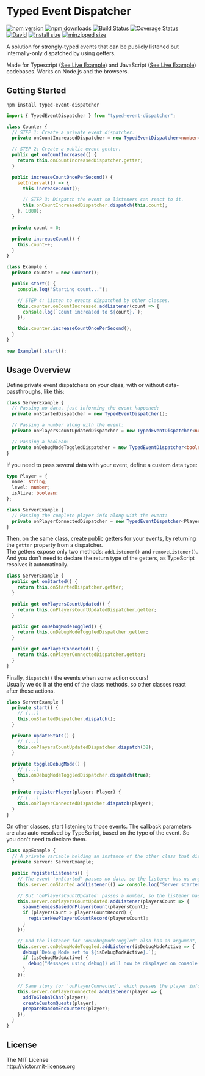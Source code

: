 # Typed Event Dispatcher

[![npm version](https://img.shields.io/npm/v/typed-event-dispatcher.svg?style=flat)](https://www.npmjs.org/package/typed-event-dispatcher)
[![npm downloads](https://img.shields.io/npm/dm/typed-event-dispatcher.svg?style=flat)](http://npm-stat.com/charts.html?package=typed-event-dispatcher)
[![Build Status](https://img.shields.io/github/workflow/status/felladrin/typed-event-dispatcher/Build%20and%20Test)](https://github.com/felladrin/typed-event-dispatcher/actions?query=workflow%3A%22Build+and+Test%22)
[![Coverage Status](https://coveralls.io/repos/github/felladrin/typed-event-dispatcher/badge.svg?branch=master)](https://coveralls.io/github/felladrin/typed-event-dispatcher?branch=master)
[![David](https://img.shields.io/david/felladrin/typed-event-dispatcher)](https://david-dm.org/felladrin/typed-event-dispatcher)
[![install size](https://packagephobia.now.sh/badge?p=typed-event-dispatcher)](https://packagephobia.now.sh/result?p=typed-event-dispatcher)
[![minzipped size](https://img.shields.io/bundlephobia/minzip/typed-event-dispatcher)](https://bundlephobia.com/result?p=typed-event-dispatcher)

A solution for strongly-typed events that can be publicly listened but internally-only dispatched by using getters.

Made for Typescript ([See Live Example](https://repl.it/@victornogueira/typed-event-dispatcher-typescript-example)) and JavaScript ([See Live Example](https://repl.it/@victornogueira/typed-event-dispatcher-javascript-example)) codebases. Works on Node.js and the browsers.

## Getting Started

```shell script
npm install typed-event-dispatcher
```

```typescript
import { TypedEventDispatcher } from "typed-event-dispatcher";

class Counter {
  // STEP 1: Create a private event dispatcher.
  private onCountIncreasedDispatcher = new TypedEventDispatcher<number>();

  // STEP 2: Create a public event getter.
  public get onCountIncreased() {
    return this.onCountIncreasedDispatcher.getter;
  }

  public increaseCountOncePerSecond() {
    setInterval(() => {
      this.increaseCount();

      // STEP 3: Dispatch the event so listeners can react to it.
      this.onCountIncreasedDispatcher.dispatch(this.count);
    }, 1000);
  }

  private count = 0;

  private increaseCount() {
    this.count++;
  }
}

class Example {
  private counter = new Counter();

  public start() {
    console.log("Starting count...");

    // STEP 4: Listen to events dispatched by other classes.
    this.counter.onCountIncreased.addListener(count => {
      console.log(`Count increased to ${count}.`);
    });

    this.counter.increaseCountOncePerSecond();
  }
}

new Example().start();
```

## Usage Overview

Define private event dispatchers on your class, with or without data-passthroughs, like this:

```typescript
class ServerExample {
  // Passing no data, just informing the event happened:
  private onStartedDispatcher = new TypedEventDispatcher();

  // Passing a number along with the event:
  private onPlayersCountUpdatedDispatcher = new TypedEventDispatcher<number>();

  // Passing a boolean:
  private onDebugModeToggledDispatcher = new TypedEventDispatcher<boolean>();
}
```

If you need to pass several data with your event, define a custom data type:

```typescript
type Player = {
  name: string;
  level: number;
  isAlive: boolean;
};

class ServerExample {
  // Passing the complete player info along with the event:
  private onPlayerConnectedDispatcher = new TypedEventDispatcher<Player>();
}
```

Then, on the same class, create public getters for your events,
by returning the `getter` property from a dispatcher.  
The getters expose only two methods: `addListener()` and `removeListener()`.  
And you don't need to declare the return type of the getters,
as TypeScript resolves it automatically.

```typescript
class ServerExample {
  public get onStarted() {
    return this.onStartedDispatcher.getter;
  }

  public get onPlayersCountUpdated() {
    return this.onPlayersCountUpdatedDispatcher.getter;
  }

  public get onDebugModeToggled() {
    return this.onDebugModeToggledDispatcher.getter;
  }

  public get onPlayerConnected() {
    return this.onPlayerConnectedDispatcher.getter;
  }
}
```

Finally, `dispatch()` the events when some action occurs!  
Usually we do it at the end of the class methods, so other
classes react after those actions.

```typescript
class ServerExample {
  private start() {
    // (...)
    this.onStartedDispatcher.dispatch();
  }

  private updateStats() {
    // (...)
    this.onPlayersCountUpdatedDispatcher.dispatch(32);
  }

  private toggleDebugMode() {
    // (...)
    this.onDebugModeToggledDispatcher.dispatch(true);
  }

  private registerPlayer(player: Player) {
    // (...)
    this.onPlayerConnectedDispatcher.dispatch(player);
  }
}
```

On other classes, start listening to those events.
The callback parameters are also auto-resolved by TypeScript,
based on the type of the event. So you don't need to declare them.

```typescript
class AppExample {
  // A private variable holding an instance of the other class that dispatchers events:
  private server: ServerExample;

  public registerListeners() {
    // The event 'onStarted' passes no data, so the listener has no arguments:
    this.server.onStarted.addListener(() => console.log("Server started!"));

    // But 'onPlayersCountUpdated' passes a number, so the listener has one argument to hold it:
    this.server.onPlayersCountUpdated.addListener(playersCount => {
      spawnEnemiesBasedOnPlayersCount(playersCount);
      if (playersCount > playersCountRecord) {
        registerNewPlayersCountRecord(playersCount);
      }
    });

    // And the listener for 'onDebugModeToggled' also has an argument, holding the boolean passed:
    this.server.onDebugModeToggled.addListener(isDebugModeActive => {
      debug(`Debug Mode set to ${isDebugModeActive}.`);
      if (isDebugModeActive) {
        debug("Messages using debug() will now be displayed on console.");
      }
    });

    // Same story for 'onPlayerConnected', which passes the player info:
    this.server.onPlayerConnected.addListener(player => {
      addToGlobalChat(player);
      createCustomQuests(player);
      prepareRandomEncounters(player);
    });
  }
}
```

## License

The MIT License  
<http://victor.mit-license.org>
